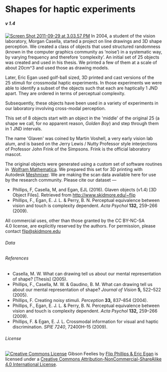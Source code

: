 # Shapes for haptic experiments

##### v 1.4

[![Screen Shot 2011-09-29 at 3.03.57 PM](https://academics.skidmore.edu/blogs/flip/files/2013/10/Screen-Shot-2011-09-29-at-3.03.57-PM-300x278.jpg)](https://academics.skidmore.edu/blogs/flip/files/2013/10/Screen-Shot-2011-09-29-at-3.03.57-PM.jpg) In 2004, a student of the vision laboratory, Morgan Casella, started a project on line drawings and 3D shape perception. We created a class of objects that used structured randomness (known in the computer graphics community as ‘noise’) in a systematic way, by varying frequency and therefore ‘complexity’. An initial set of 25 objects was created and used in his thesis. We printed a few of them at a scale of about 20cm^3 and used those as drawing models. 

Later, Eric Egan used golf-ball sized, 3D printed and cast versions of the 25 stimuli for crossmodal haptic experiments. In those experiments we were able to identify a subset of the objects such that each are haptically 1 JND apart. They are ordered in terms of perceptual complexity. 

Subsequently, these objects have been used in a variety of experiments in our laboratory involving cross-modal perception. 

This set of 8 objects start with an object in the 'middle' of the original 25 (a shape we call, for no apparent reason, _Golden Boy_) and step through them in 1 JND intervals.

The name 'Glaven' was coined by Martin Voshell, a very early vision lab alum, and is based on the Jerry Lewis / Nutty Professor style interjections of Professor John Frink of the Simpsons. Frink is the official laboratory mascot. 

The original objects were generated using a custom set of software routines in  [Wolfram Mathematica](http://wolfram.com). We prepared this set for 3D printing with Autodesk [Meshmixer](http://www.meshmixer.com). We are making the scan data available here for use by the research community. Please cite our dataset —

*   Phillips, F, Casella, M, and Egan, EJL (2016). Glaven objects (v1.4) [3D Object Files]. Retrieved from http://www.skidmore.edu/~flip
*   Phillips, F., Egan, E. J. L. & Perry, B. N. Perceptual equivalence between vision and touch is complexity dependent. _Acta Psychol_ **132,** 259–266 (2009).

All commercial uses, other than those granted by the CC BY-NC-SA 4.0 license, are explicitly reserved by the authors. For permission, please contact flip@skidmore.edu

###### Data

###### References

*   Casella, M. W. What can drawing tell us about our mental representation of shape? [Thesis] (2005).
*   Phillips, F., Casella, M. W. & Gaudino, B. M. What can drawing tell us about our mental representation of shape? _Journal of Vision_ **5,** 522–522 (2005).
*   Phillips, F. Creating noisy stimuli. _Perception_ **33,** 837–854 (2004).
*   Phillips, F., Egan, E. J. L. & Perry, B. N. Perceptual equivalence between vision and touch is complexity dependent. _Acta Psychol_ **132,** 259–266 (2009).
*   Phillips, F. & Egan, E. J. L. Crossmodal information for visual and haptic discrimination. _SPIE 7240_, 72400H–15 (2009).

###### License

[![Creative Commons License](https://i.creativecommons.org/l/by-nc-sa/4.0/88x31.png)](http://creativecommons.org/licenses/by-nc-sa/4.0/) Gibson Feelies by [Flip Phillips & Eric Egan](http://www.skidmore.edu/~flip) is licensed under a [Creative Commons Attribution-NonCommercial-ShareAlike 4.0 International License](http://creativecommons.org/licenses/by-nc-sa/4.0/).